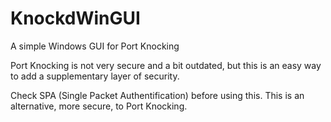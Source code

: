 # KnockdWinGUI
A simple Windows GUI for Port Knocking

Port Knocking is not very secure and a bit outdated, but this is an easy way to add a supplementary layer of security.

Check SPA (Single Packet Authentification) before using this. This is an alternative, more secure, to Port Knocking.
